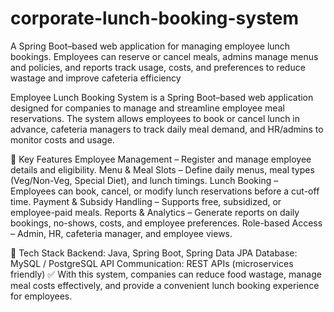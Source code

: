 # corporate-lunch-booking-system
A Spring Boot–based web application for managing employee lunch bookings. Employees can reserve or cancel meals, admins manage menus and policies, and reports track usage, costs, and preferences to reduce wastage and improve cafeteria efficiency

Employee Lunch Booking System is a Spring Boot–based web application designed for companies to manage and streamline employee meal reservations. The system allows employees to book or cancel lunch in advance, cafeteria managers to track daily meal demand, and HR/admins to monitor costs and usage.

🔹 Key Features
Employee Management – Register and manage employee details and eligibility.
Menu & Meal Slots – Define daily menus, meal types (Veg/Non-Veg, Special Diet), and lunch timings.
Lunch Booking – Employees can book, cancel, or modify lunch reservations before a cut-off time.
Payment & Subsidy Handling – Supports free, subsidized, or employee-paid meals.
Reports & Analytics – Generate reports on daily bookings, no-shows, costs, and employee preferences.
Role-based Access – Admin, HR, cafeteria manager, and employee views.

🔹 Tech Stack
Backend: Java, Spring Boot, Spring Data JPA
Database: MySQL / PostgreSQL
API Communication: REST APIs (microservices friendly)
✅ With this system, companies can reduce food wastage, manage meal costs effectively, and provide a convenient lunch booking experience for employees.
